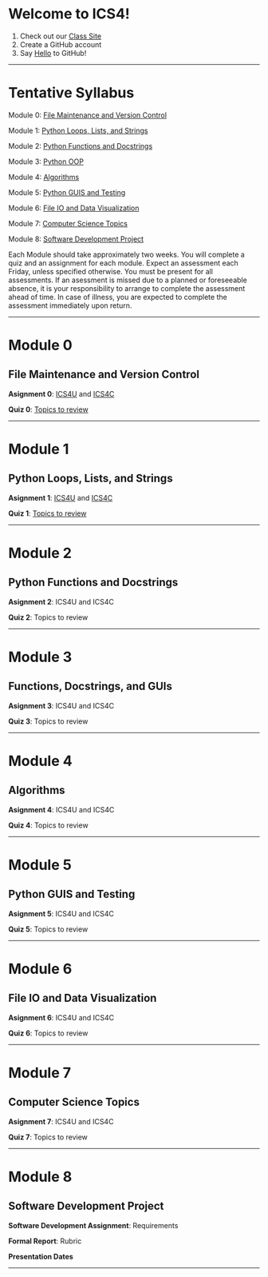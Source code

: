 # Welcome to ICS4!

1. Check out our [Class Site](https://ics4u-ics4c.github.io/2018-Fall-4/)
2. Create a GitHub account
3. Say [Hello](https://guides.github.com/activities/hello-world/) to GitHub!

---

# Tentative Syllabus

Module 0: [File Maintenance and Version Control](#module-0)

Module 1: [Python Loops, Lists, and Strings](#module-1)

Module 2: [Python Functions and Docstrings](#module-2)
   
Module 3: [Python OOP](#module-3)

Module 4: [Algorithms](#module-4)

Module 5: [Python GUIS and Testing](#module-5)

Module 6: [File IO and Data Visualization](#module-6)

Module 7: [Computer Science Topics](#module-7)

Module 8: [Software Development Project](#module-8)

Each Module should take approximately two weeks. You will complete a quiz and an assignment for each module. Expect an assessment each Friday, unless specified otherwise. You must be present for all assessments. If an asessment is missed due to a planned or foreseeable absence, it is your responsibility to arrange to complete the assessment ahead of time. In case of illness, you are expected to complete the assessment immediately upon return.

---

# Module 0
## File Maintenance and Version Control

**Asignment 0**: [ICS4U](https://classroom.github.com/a/y34EerbD) and [ICS4C](https://classroom.github.com/a/y34EerbD)

**Quiz 0**: [Topics to review](https://github.com/ICS4U-ICS4C/2018-Fall-4/blob/gh-pages/QTopics/QT0.pdf)

---

# Module 1
## Python Loops, Lists, and Strings

**Asignment 1**: [ICS4U]() and [ICS4C]()

**Quiz 1**: [Topics to review](https://github.com/ICS4U-ICS4C/2018-Fall-4/blob/gh-pages/QTopics/QT1.pdf)

---

# Module 2
## Python Functions and Docstrings

**Asignment 2**: ICS4U and ICS4C

**Quiz 2**: Topics to review

---

# Module 3
## Functions, Docstrings, and GUIs

**Asignment 3**: ICS4U and ICS4C

**Quiz 3**: Topics to review

---

# Module 4
## Algorithms

**Asignment 4**: ICS4U and ICS4C

**Quiz 4**: Topics to review

---

# Module 5
## Python GUIS and Testing

**Asignment 5**: ICS4U and ICS4C

**Quiz 5**: Topics to review

---

# Module 6
## File IO and Data Visualization

**Asignment 6**: ICS4U and ICS4C

**Quiz 6**: Topics to review

---

# Module 7
## Computer Science Topics

**Asignment 7**: ICS4U and ICS4C

**Quiz 7**: Topics to review

--- 

# Module 8
## Software Development Project

**Software Development Assignment**: Requirements

**Formal Report**: Rubric

**Presentation Dates**

---
